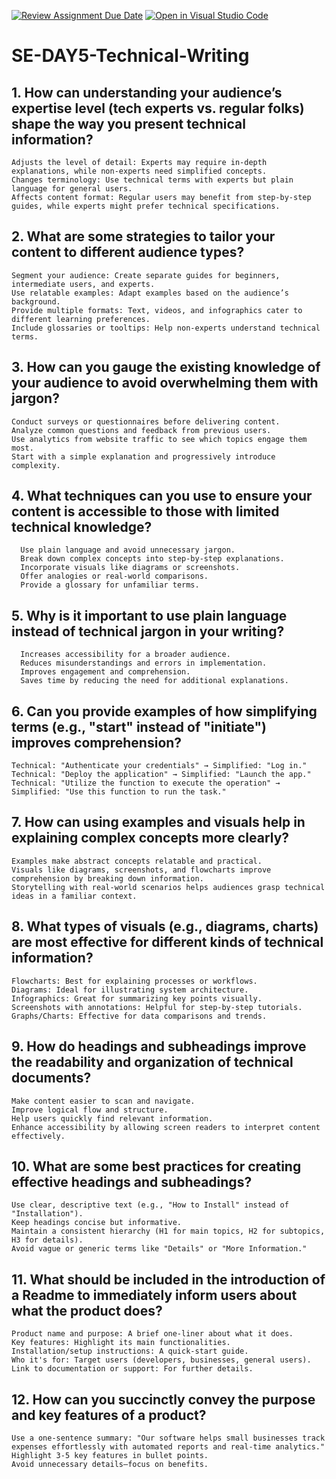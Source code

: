 [![Review Assignment Due Date](https://classroom.github.com/assets/deadline-readme-button-22041afd0340ce965d47ae6ef1cefeee28c7c493a6346c4f15d667ab976d596c.svg)](https://classroom.github.com/a/zsAR-pyY)
[![Open in Visual Studio Code](https://classroom.github.com/assets/open-in-vscode-2e0aaae1b6195c2367325f4f02e2d04e9abb55f0b24a779b69b11b9e10269abc.svg)](https://classroom.github.com/online_ide?assignment_repo_id=18527672&assignment_repo_type=AssignmentRepo)
# SE-DAY5-Technical-Writing
## 1. How can understanding your audience’s expertise level (tech experts vs. regular folks) shape the way you present technical information?
    Adjusts the level of detail: Experts may require in-depth explanations, while non-experts need simplified concepts.
    Changes terminology: Use technical terms with experts but plain language for general users.
    Affects content format: Regular users may benefit from step-by-step guides, while experts might prefer technical specifications.
  
## 2. What are some strategies to tailor your content to different audience types?
    Segment your audience: Create separate guides for beginners, intermediate users, and experts.
    Use relatable examples: Adapt examples based on the audience’s background.
    Provide multiple formats: Text, videos, and infographics cater to different learning preferences.
    Include glossaries or tooltips: Help non-experts understand technical terms.
  
## 3. How can you gauge the existing knowledge of your audience to avoid overwhelming them with jargon?
    Conduct surveys or questionnaires before delivering content.
    Analyze common questions and feedback from previous users.
    Use analytics from website traffic to see which topics engage them most.
    Start with a simple explanation and progressively introduce complexity.
  
## 4. What techniques can you use to ensure your content is accessible to those with limited technical knowledge?
      Use plain language and avoid unnecessary jargon.
      Break down complex concepts into step-by-step explanations.
      Incorporate visuals like diagrams or screenshots.
      Offer analogies or real-world comparisons.
      Provide a glossary for unfamiliar terms.
    
## 5. Why is it important to use plain language instead of technical jargon in your writing?
      Increases accessibility for a broader audience.
      Reduces misunderstandings and errors in implementation.
      Improves engagement and comprehension.
      Saves time by reducing the need for additional explanations.

## 6. Can you provide examples of how simplifying terms (e.g., "start" instead of "initiate") improves comprehension?
    Technical: "Authenticate your credentials" → Simplified: "Log in."
    Technical: "Deploy the application" → Simplified: "Launch the app."
    Technical: "Utilize the function to execute the operation" → Simplified: "Use this function to run the task."
  
## 7. How can using examples and visuals help in explaining complex concepts more clearly?
    Examples make abstract concepts relatable and practical.
    Visuals like diagrams, screenshots, and flowcharts improve comprehension by breaking down information.
    Storytelling with real-world scenarios helps audiences grasp technical ideas in a familiar context.
  
## 8. What types of visuals (e.g., diagrams, charts) are most effective for different kinds of technical information?
    Flowcharts: Best for explaining processes or workflows.
    Diagrams: Ideal for illustrating system architecture.
    Infographics: Great for summarizing key points visually.
    Screenshots with annotations: Helpful for step-by-step tutorials.
    Graphs/Charts: Effective for data comparisons and trends.
## 9. How do headings and subheadings improve the readability and organization of technical documents?
    Make content easier to scan and navigate.
    Improve logical flow and structure.
    Help users quickly find relevant information.
    Enhance accessibility by allowing screen readers to interpret content effectively.
## 10. What are some best practices for creating effective headings and subheadings?
    Use clear, descriptive text (e.g., "How to Install" instead of "Installation").
    Keep headings concise but informative.
    Maintain a consistent hierarchy (H1 for main topics, H2 for subtopics, H3 for details).
    Avoid vague or generic terms like "Details" or "More Information."
## 11. What should be included in the introduction of a Readme to immediately inform users about what the product does?
    Product name and purpose: A brief one-liner about what it does.
    Key features: Highlight its main functionalities.
    Installation/setup instructions: A quick-start guide.
    Who it's for: Target users (developers, businesses, general users).
    Link to documentation or support: For further details.
## 12. How can you succinctly convey the purpose and key features of a product?
    Use a one-sentence summary: "Our software helps small businesses track expenses effortlessly with automated reports and real-time analytics."
    Highlight 3-5 key features in bullet points.
    Avoid unnecessary details—focus on benefits.



